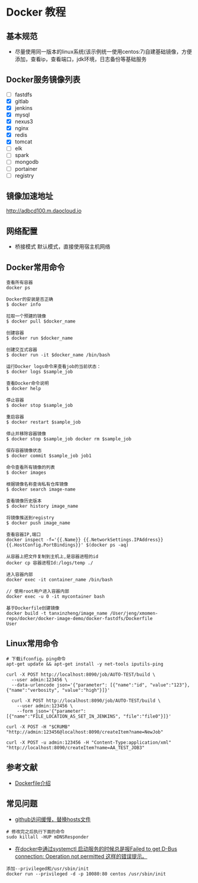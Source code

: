 # Docker 教程

## 基本规范

- 尽量使用同一版本的linux系统(该示例统一使用centos:7)自建基础镜像，方便添加，查看ip，查看端口，jdk环境，日志备份等基础服务

## Docker服务镜像列表
- [ ] fastdfs
- [x] gitlab
- [x] jenkins
- [x] mysql
- [x] nexus3
- [x] nginx
- [x] redis
- [x] tomcat
- [ ] elk
- [ ] spark
- [ ] mongodb
- [ ] portainer
- [ ] registry

## 镜像加速地址
http://adbcd100.m.daocloud.io

## 网络配置

- 桥接模式
默认模式，直接使用宿主机网络


## Docker常用命令
```
查看所有容器
docker ps

Docker的安装是否正确
$ docker info

拉取一个预建的镜像
$ docker pull $docker_name

创建容器
$ docker run $docker_name

创建交互式容器
$ docker run -it $docker_name /bin/bash

运行Docker logs命令来查看job的当前状态：
$ docker logs $sample_job

查看Docker命令说明
$ docker help

停止容器
$ docker stop $sample_job

重启容器
$ docker restart $sample_job

停止并移除容器镜像
$ docker stop $sample_job docker rm $sample_job

保存容器镜像状态
$ docker commit $sample_job job1

命令查看所有镜像的列表
$ docker images

根据镜像名称查询私有仓库镜像
$ docker search image-name

查看镜像历史版本
$ docker history image_name

将镜像推送到registry
$ docker push image_name

查看容器IP,端口
docker inspect -f='{{.Name}} {{.NetworkSettings.IPAddress}} {{.HostConfig.PortBindings}}' $(docker ps -aq)

从容器上把文件复制到主机上,是容器进程的id
docker cp 容器进程Id:/logs/temp ./

进入容器内部
docker exec -it container_name /bin/bash

// 使用root用户进入容器内部
docker exec -u 0 -it mycontainer bash

基于Dockerfile创建镜像
docker build -t tanxinzheng/image_name /User/jeng/xmomen-repo/docker/docker-image-demo/docker-fastdfs/Dockerfile
User
```

## Linux常用命令
```docker
# 下载ifconfig，ping命令
apt-get update && apt-get install -y net-tools iputils-ping
```
```
curl -X POST http://localhost:8090/job/AUTO-TEST/build \
  --user admin:123456 \
  --data-urlencode json='{"parameter": [{"name":"id", "value":"123"}, {"name":"verbosity", "value":"high"}]}'
  
  curl -X POST http://localhost:8090/job/AUTO-TEST/build \
    --user admin:123456 \
    --form json='{"parameter": [{"name":"FILE_LOCATION_AS_SET_IN_JENKINS", "file":"file0"}]}'
    
curl -X POST -H "$CRUMB" "http://admin:123456@localhost:8090/createItem?name=NewJob"

curl -X POST -u admin:123456 -H "Content-Type:application/xml" "http://localhost:8090/createItem?name=AA_TEST_JOB3"
```
## 参考文献
- [Dockerfile介绍](https://www.cnblogs.com/boshen-hzb/p/6400272.html)

## 常见问题
- [github访问缓慢，替换hosts文件](https://blog.csdn.net/sunsteam/article/details/63253933)
```docker
# 修改完之后执行下面的命令
sudo killall -HUP mDNSResponder
```
- [在docker中通过systemctl 启动服务的时候总是报Failed to get D-Bus connection: Operation not permitted 这样的错误提示。](https://blog.csdn.net/rznice/article/details/52253114)
```
添加--privileged和/usr/sbin/init
docker run --privileged -d -p 10080:80 centos /usr/sbin/init 
```